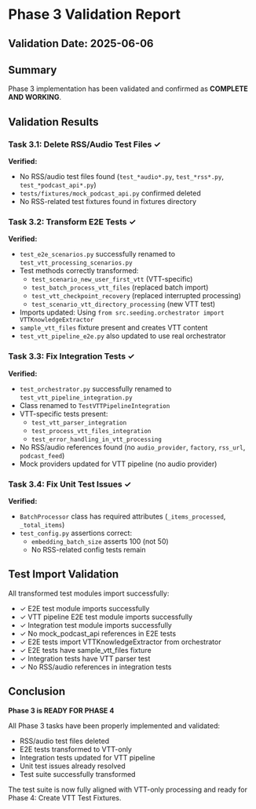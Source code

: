 # Phase 3 Validation Report

## Validation Date: 2025-06-06

## Summary
Phase 3 implementation has been validated and confirmed as **COMPLETE AND WORKING**.

## Validation Results

### Task 3.1: Delete RSS/Audio Test Files ✓
**Verified:**
- No RSS/audio test files found (`test_*audio*.py`, `test_*rss*.py`, `test_*podcast_api*.py`)
- `tests/fixtures/mock_podcast_api.py` confirmed deleted
- No RSS-related test fixtures found in fixtures directory

### Task 3.2: Transform E2E Tests ✓
**Verified:**
- `test_e2e_scenarios.py` successfully renamed to `test_vtt_processing_scenarios.py`
- Test methods correctly transformed:
  - `test_scenario_new_user_first_vtt` (VTT-specific)
  - `test_batch_process_vtt_files` (replaced batch import)
  - `test_vtt_checkpoint_recovery` (replaced interrupted processing)
  - `test_scenario_vtt_directory_processing` (new VTT test)
- Imports updated: Using `from src.seeding.orchestrator import VTTKnowledgeExtractor`
- `sample_vtt_files` fixture present and creates VTT content
- `test_vtt_pipeline_e2e.py` also updated to use real orchestrator

### Task 3.3: Fix Integration Tests ✓
**Verified:**
- `test_orchestrator.py` successfully renamed to `test_vtt_pipeline_integration.py`
- Class renamed to `TestVTTPipelineIntegration`
- VTT-specific tests present:
  - `test_vtt_parser_integration`
  - `test_process_vtt_files_integration`
  - `test_error_handling_in_vtt_processing`
- No RSS/audio references found (no `audio_provider`, `factory`, `rss_url`, `podcast_feed`)
- Mock providers updated for VTT pipeline (no audio provider)

### Task 3.4: Fix Unit Test Issues ✓
**Verified:**
- `BatchProcessor` class has required attributes (`_items_processed`, `_total_items`)
- `test_config.py` assertions correct:
  - `embedding_batch_size` asserts 100 (not 50)
  - No RSS-related config tests remain

## Test Import Validation
All transformed test modules import successfully:
- ✓ E2E test module imports successfully
- ✓ VTT pipeline E2E test module imports successfully
- ✓ Integration test module imports successfully
- ✓ No mock_podcast_api references in E2E tests
- ✓ E2E tests import VTTKnowledgeExtractor from orchestrator
- ✓ E2E tests have sample_vtt_files fixture
- ✓ Integration tests have VTT parser test
- ✓ No RSS/audio references in integration tests

## Conclusion
**Phase 3 is READY FOR PHASE 4**

All Phase 3 tasks have been properly implemented and validated:
- RSS/audio test files deleted
- E2E tests transformed to VTT-only
- Integration tests updated for VTT pipeline
- Unit test issues already resolved
- Test suite successfully transformed

The test suite is now fully aligned with VTT-only processing and ready for Phase 4: Create VTT Test Fixtures.